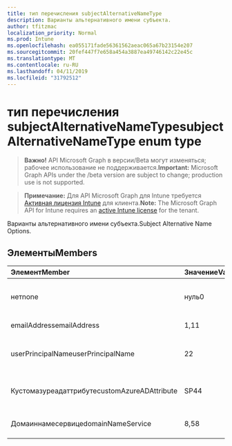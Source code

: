 ```yaml
---
title: тип перечисления subjectAlternativeNameType
description: Варианты альтернативного имени субъекта.
author: tfitzmac
localization_priority: Normal
ms.prod: Intune
ms.openlocfilehash: ea055171fade56361562aeac065a67b23154e207
ms.sourcegitcommit: 20fef447f7e658a454a3887ea49746142c22e45c
ms.translationtype: MT
ms.contentlocale: ru-RU
ms.lasthandoff: 04/11/2019
ms.locfileid: "31792512"
---
```

# <a name="subjectalternativenametype-enum-type"></a><span data-ttu-id="1929e-103">тип перечисления subjectAlternativeNameType</span><span class="sxs-lookup"><span data-stu-id="1929e-103">subjectAlternativeNameType enum type</span></span>

> <span data-ttu-id="1929e-104">**Важно!** API Microsoft Graph в версии/Beta могут изменяться; рабочее использование не поддерживается.</span><span class="sxs-lookup"><span data-stu-id="1929e-104">**Important:** Microsoft Graph APIs under the /beta version are subject to change; production use is not supported.</span></span>

> <span data-ttu-id="1929e-105">**Примечание:** Для API Microsoft Graph для Intune требуется [Активная лицензия Intune](https://go.microsoft.com/fwlink/?linkid=839381) для клиента.</span><span class="sxs-lookup"><span data-stu-id="1929e-105">**Note:** The Microsoft Graph API for Intune requires an [active Intune license](https://go.microsoft.com/fwlink/?linkid=839381) for the tenant.</span></span>

<span data-ttu-id="1929e-106">Варианты альтернативного имени субъекта.</span><span class="sxs-lookup"><span data-stu-id="1929e-106">Subject Alternative Name Options.</span></span>

## <a name="members"></a><span data-ttu-id="1929e-107">Элементы</span><span class="sxs-lookup"><span data-stu-id="1929e-107">Members</span></span>
|<span data-ttu-id="1929e-108">Элемент</span><span class="sxs-lookup"><span data-stu-id="1929e-108">Member</span></span>|<span data-ttu-id="1929e-109">Значение</span><span class="sxs-lookup"><span data-stu-id="1929e-109">Value</span></span>|<span data-ttu-id="1929e-110">Описание</span><span class="sxs-lookup"><span data-stu-id="1929e-110">Description</span></span>|
|:---|:---|:---|
|<span data-ttu-id="1929e-111">нет</span><span class="sxs-lookup"><span data-stu-id="1929e-111">none</span></span>|<span data-ttu-id="1929e-112">нуль</span><span class="sxs-lookup"><span data-stu-id="1929e-112">0</span></span>|<span data-ttu-id="1929e-113">Нет альтернативного имени субъекта.</span><span class="sxs-lookup"><span data-stu-id="1929e-113">No subject alternative name.</span></span>|
|<span data-ttu-id="1929e-114">emailAddress</span><span class="sxs-lookup"><span data-stu-id="1929e-114">emailAddress</span></span>|<span data-ttu-id="1929e-115">1,1</span><span class="sxs-lookup"><span data-stu-id="1929e-115">1</span></span>|<span data-ttu-id="1929e-116">Адрес электронной почты.</span><span class="sxs-lookup"><span data-stu-id="1929e-116">Email address.</span></span>|
|<span data-ttu-id="1929e-117">userPrincipalName</span><span class="sxs-lookup"><span data-stu-id="1929e-117">userPrincipalName</span></span>|<span data-ttu-id="1929e-118">2</span><span class="sxs-lookup"><span data-stu-id="1929e-118">2</span></span>|<span data-ttu-id="1929e-119">Имя участника-пользователя (UPN).</span><span class="sxs-lookup"><span data-stu-id="1929e-119">User Principal Name (UPN).</span></span>|
|<span data-ttu-id="1929e-120">Кустомазуреадаттрибуте</span><span class="sxs-lookup"><span data-stu-id="1929e-120">customAzureADAttribute</span></span>|<span data-ttu-id="1929e-121">SP4</span><span class="sxs-lookup"><span data-stu-id="1929e-121">4</span></span>|<span data-ttu-id="1929e-122">Настраиваемый атрибут Azure AD.</span><span class="sxs-lookup"><span data-stu-id="1929e-122">Custom Azure AD Attribute.</span></span>|
|<span data-ttu-id="1929e-123">Домаиннамесервице</span><span class="sxs-lookup"><span data-stu-id="1929e-123">domainNameService</span></span>|<span data-ttu-id="1929e-124">8,5</span><span class="sxs-lookup"><span data-stu-id="1929e-124">8</span></span>|<span data-ttu-id="1929e-125">Служба доменных имен (DNS).</span><span class="sxs-lookup"><span data-stu-id="1929e-125">Domain Name Service (DNS).</span></span>|





